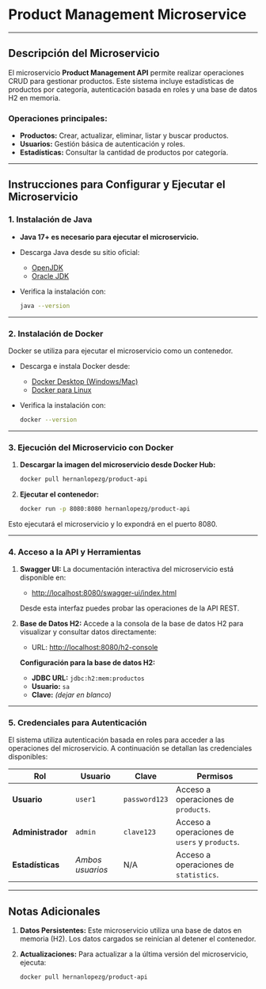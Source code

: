 # Product Management Microservice

---

## **Descripción del Microservicio**
El microservicio **Product Management API** permite realizar operaciones CRUD para gestionar productos. Este sistema incluye estadísticas de productos por categoría, autenticación basada en roles y una base de datos H2 en memoria.

### Operaciones principales:
- **Productos:** Crear, actualizar, eliminar, listar y buscar productos.
- **Usuarios:** Gestión básica de autenticación y roles.
- **Estadísticas:** Consultar la cantidad de productos por categoría.

---

## **Instrucciones para Configurar y Ejecutar el Microservicio**

### **1. Instalación de Java**

- **Java 17+ es necesario para ejecutar el microservicio.**
- Descarga Java desde su sitio oficial:
  - [OpenJDK](https://openjdk.org/projects/jdk/17/)
  - [Oracle JDK](https://www.oracle.com/java/technologies/javase-jdk17-downloads.html)
  
- Verifica la instalación con:
  ```bash
  java --version

---

### **2. Instalación de Docker**

Docker se utiliza para ejecutar el microservicio como un contenedor.

- Descarga e instala Docker desde:
  - [Docker Desktop (Windows/Mac)](https://www.docker.com/products/docker-desktop)
  - [Docker para Linux](https://docs.docker.com/engine/install/)

- Verifica la instalación con:
  ```bash
  docker --version

---

### **3. Ejecución del Microservicio con Docker**

1. **Descargar la imagen del microservicio desde Docker Hub:**
   ```bash
   docker pull hernanlopezg/product-api

2. **Ejecutar el contenedor:**
   ```bash
   docker run -p 8080:8080 hernanlopezg/product-api

Esto ejecutará el microservicio y lo expondrá en el puerto 8080.

---

### **4. Acceso a la API y Herramientas**

1. **Swagger UI:**
   La documentación interactiva del microservicio está disponible en:
   - [http://localhost:8080/swagger-ui/index.html](http://localhost:8080/swagger-ui/index.html)

   Desde esta interfaz puedes probar las operaciones de la API REST.

2. **Base de Datos H2:**
   Accede a la consola de la base de datos H2 para visualizar y consultar datos directamente:
   - URL: [http://localhost:8080/h2-console](http://localhost:8080/h2-console)

   **Configuración para la base de datos H2:**
   - **JDBC URL:** `jdbc:h2:mem:productos`
   - **Usuario:** `sa`
   - **Clave:** *(dejar en blanco)*

---

### **5. Credenciales para Autenticación**

El sistema utiliza autenticación basada en roles para acceder a las operaciones del microservicio. A continuación se detallan las credenciales disponibles:

| **Rol**            | **Usuario** | **Clave**       | **Permisos**                        |
|---------------------|-------------|-----------------|--------------------------------------|
| **Usuario**         | `user1`     | `password123`   | Acceso a operaciones de `products`. |
| **Administrador**   | `admin`     | `clave123`      | Acceso a operaciones de `users` y `products`. |
| **Estadísticas**    | *Ambos usuarios* | N/A         | Acceso a operaciones de `statistics`. |

---

## **Notas Adicionales**

1. **Datos Persistentes:** 
   Este microservicio utiliza una base de datos en memoria (H2). Los datos cargados se reinician al detener el contenedor.

2. **Actualizaciones:**
   Para actualizar a la última versión del microservicio, ejecuta:
   ```bash
   docker pull hernanlopezg/product-api
